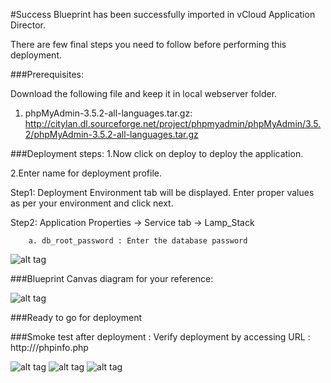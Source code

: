#Success
Blueprint has been successfully imported in vCloud Application Director. 

There are  few final steps you need to follow before performing this deployment.

###Prerequisites:

Download the following file and keep it in local webserver folder.

1. phpMyAdmin-3.5.2-all-languages.tar.gz: http://citylan.dl.sourceforge.net/project/phpmyadmin/phpMyAdmin/3.5.2/phpMyAdmin-3.5.2-all-languages.tar.gz

###Deployment steps:
1.Now click on deploy to deploy the application.

2.Enter name for deployment profile.

Step1: Deployment Environment tab will be displayed. Enter proper values as per your environment and click next.



Step2: Application Properties -> Service tab -> Lamp_Stack
	
		a. db_root_password : Enter the database password
	
![alt tag](https://raw.github.com/vmware-applicationdirector/solutions-import-beta/LAMP-Stack-1-7-7-Blueprint-InterraIT-50/Lamp-Stack-Property.png)
	
###Blueprint Canvas diagram for your reference: 

![alt tag](https://raw.github.com/vmware-applicationdirector/solutions-import-beta/LAMP-Stack-1-7-7-Blueprint-InterraIT-50/LAMP-Stack-1.7.7-Blueprint-InterraIT-canvas.png)

###Ready to go for deployment

###Smoke test after deployment :
Verify deployment by accessing URL : http://<IP of your deployed system>/phpinfo.php

![alt tag](https://raw.github.com/vmware-applicationdirector/solutions-import-beta/LAMP-Stack-1-7-7-Blueprint-InterraIT-50/Lamp-SMOKE1.png)
![alt tag](https://raw.github.com/vmware-applicationdirector/solutions-import-beta/LAMP-Stack-1-7-7-Blueprint-InterraIT-50/Lamp-php-SMOKE2.png)
![alt tag](https://raw.github.com/vmware-applicationdirector/solutions-import-beta/LAMP-Stack-1-7-7-Blueprint-InterraIT-50/Lamp-phpinfo-SMOKE3.png)
